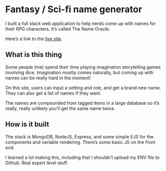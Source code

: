 # Fantasy / Sci-fi name generator

I built a full stack web application to help nerds come up with names for their RPG characters. It’s called The Name Oracle.

Here’s a link to the [live site](https://www.nameoracle.org/).

## What is this thing

Some people (me) spend their time playing imagination storytelling games involving dice. Imagination mostly comes naturally, but coming up with names can be really hard in the moment!

On this site, users can input a setting and role, and get a brand new name. They can also get a list of names if they want.

The names are compounded from tagged items in a large database so it’s really, really unlikely you’ll get the same name twice.

## How is it built

The stack is MongoDB, NodeJS, Express, and some simple EJS for the components and variable rendering. There’s some basic JS on the front end.

I learned a lot making this, including that I shouldn’t upload my ENV file to Github. Real expert level stuff.

